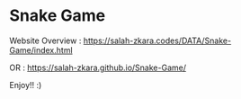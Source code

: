 # Snake Game
 
Website Overview : https://salah-zkara.codes/DATA/Snake-Game/index.html

OR : https://salah-zkara.github.io/Snake-Game/

Enjoy!! :)
